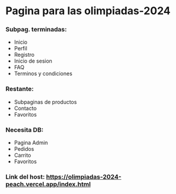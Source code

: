 # Pagina para las olimpiadas-2024

### Subpag. terminadas:
- Inicio
- Perfil
- Registro
- Inicio de sesion
- FAQ
- Terminos y condiciones
### Restante:
- Subpaginas de productos
- Contacto
- Favoritos
### Necesita DB:
- Pagina Admin
- Pedidos
- Carrito
- Favoritos
### Link del host: https://olimpiadas-2024-peach.vercel.app/index.html
